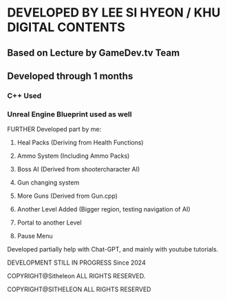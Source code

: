 <h1> DEVELOPED BY LEE SI HYEON / KHU DIGITAL CONTENTS </h1>
<h2>Based on Lecture by GameDev.tv Team </h2>
<h2> Developed through 1 months </h2>

<PORTFOLIO>

<h3> C++ Used </h3>

<h3>Unreal Engine Blueprint used as well</h3>


FURTHER Developed part by me:

  1. Heal Packs (Deriving from Health Functions)

  2. Ammo System (Including Ammo Packs)

  3. Boss AI (Derived from shootercharacter AI)

  4. Gun changing system

  5. More Guns (Derived from Gun.cpp)

  6. Another Level Added (Bigger region, testing navigation of AI)

  7. Portal to another Level
  
  8. Pause Menu



Developed partially help with Chat-GPT, and mainly with youtube tutorials.



DEVELOPMENT STILL IN PROGRESS
Since 2024

COPYRIGHT@Sitheleon ALL RIGHTS RESERVED.




















COPYRIGHT@SITHELEON ALL RIGHTS RESERVED
